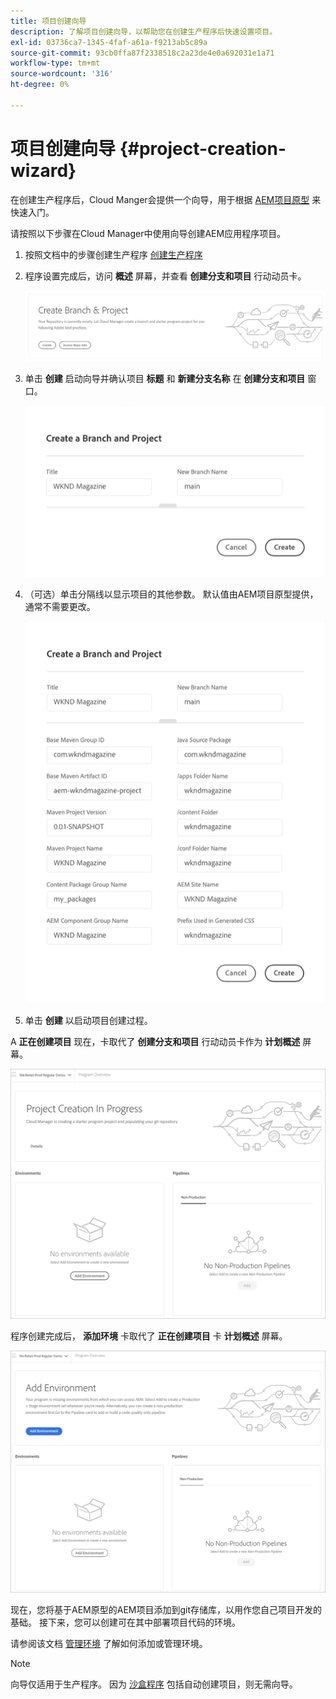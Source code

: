```yaml
---
title: 项目创建向导
description: 了解项目创建向导，以帮助您在创建生产程序后快速设置项目。
exl-id: 03736ca7-1345-4faf-a61a-f9213ab5c89a
source-git-commit: 93cb0ffa87f2338518c2a23de4e0a692031e1a71
workflow-type: tm+mt
source-wordcount: '316'
ht-degree: 0%

---
```


# 项目创建向导 {#project-creation-wizard}

在创建生产程序后，Cloud Manger会提供一个向导，用于根据 [AEM项目原型](https://experienceleague.adobe.com/docs/experience-manager-core-components/using/developing/archetype/overview.html) 来快速入门。

请按照以下步骤在Cloud Manager中使用向导创建AEM应用程序项目。

1. 按照文档中的步骤创建生产程序 [创建生产程序](creating-production-programs.md)

1. 程序设置完成后，访问 **概述** 屏幕，并查看 **创建分支和项目** 行动动员卡。

   ![向导的行动动员关怀](assets/create-wizard1.png)

1. 单击 **创建** 启动向导并确认项目 **标题** 和 **新建分支名称** 在 **创建分支和项目** 窗口。

   ![创建分支和项目](assets/create-wizard2.png)

1. （可选）单击分隔线以显示项目的其他参数。 默认值由AEM项目原型提供，通常不需要更改。

   ![其他项目参数](assets/create-wizard5.png)

1. 单击 **创建** 以启动项目创建过程。


A **正在创建项目** 现在，卡取代了 **创建分支和项目** 行动动员卡作为 **计划概述** 屏幕。

![正在创建项目](assets/create-wizard3.png)

程序创建完成后， **添加环境** 卡取代了 **正在创建项目** 卡 **计划概述** 屏幕。

![添加环境](assets/create-wizard4.png)

现在，您将基于AEM原型的AEM项目添加到git存储库，以用作您自己项目开发的基础。 接下来，您可以创建可在其中部署项目代码的环境。

请参阅该文档 [管理环境](/help/implementing/cloud-manager/manage-environments.md) 了解如何添加或管理环境。

>[!NOTE]
>
>向导仅适用于生产程序。 因为 [沙盒程序](introduction-sandbox-programs.md#auto-creation) 包括自动创建项目，则无需向导。
